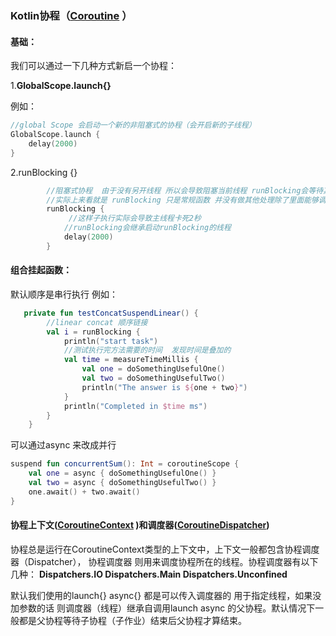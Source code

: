 ### Kotlin协程（[Coroutine](https://www.kotlincn.net/docs/reference/coroutines/coroutines-guide.html) ）

#### 基础：

我们可以通过一下几种方式新启一个协程：

1.**GlobalScope.launch{}**

例如：

```kotlin
//global Scope 会启动一个新的非阻塞式的协程（会开启新的子线程）
GlobalScope.launch {
    delay(2000)
}
```

2.runBlocking {}

```kotlin
 		//阻塞式协程  由于没有另开线程 所以会导致阻塞当前线程 runBlocking会等待其协程以及所有子协程结束后 才会继续往下走
    	//实际上来看就是 runBlocking 只是常规函数 并没有做其他处理除了里面能够调用挂起函数外
        runBlocking {
             //这样子执行实际会导致主线程卡死2秒
       		//runBlocking会继承启动runBlocking的线程
        	delay(2000)
        }
```

#### 组合挂起函数：

默认顺序是串行执行 例如：

```kotlin
   private fun testConcatSuspendLinear() {
        //linear concat 顺序链接
        val i = runBlocking {
            println("start task")
            //测试执行完方法需要的时间  发现时间是叠加的
            val time = measureTimeMillis {
                val one = doSomethingUsefulOne()
                val two = doSomethingUsefulTwo()
                println("The answer is ${one + two}")
            }
            println("Completed in $time ms")
        }
    }
```

可以通过async 来改成并行

```kotlin
suspend fun concurrentSum(): Int = coroutineScope {
    val one = async { doSomethingUsefulOne() }
    val two = async { doSomethingUsefulTwo() }
    one.await() + two.await()
}
```

#### 协程上下文([CoroutineContext](https://kotlinlang.org/api/latest/jvm/stdlib/kotlin.coroutines/-coroutine-context/) )和调度器([CoroutineDispatcher](https://kotlin.github.io/kotlinx.coroutines/kotlinx-coroutines-core/kotlinx.coroutines/-coroutine-dispatcher/index.html))

协程总是运行在CoroutineContext类型的上下文中，上下文一般都包含协程调度器（Dispatcher）， 协程调度器 则用来调度协程所在的线程。协程调度器有以下几种： **Dispatchers.IO   Dispatchers.Main  Dispatchers.Unconfined**

默认我们使用的launch{}   async{} 都是可以传入调度器的  用于指定线程，如果没加参数的话  则调度器（线程）继承自调用launch  async 的父协程。默认情况下一般都是父协程等待子协程（子作业）结束后父协程才算结束。





